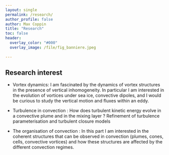 ```yaml
---
layout: single 
permalink: /research/
author_profile: false
author: Max Coppin
title: "Research"
toc: false
header:
  overlay_color: "#000"
  overlay_image: /file/fig_banniere.jpeg
  
---
```

## Research interest
- Vortex dynamics: 
I am fascinated by the dynamics of vortex structures in the presence of vertical inhomogeneity. 
In particular I am interested in the evolution of vortices under sea ice, convective dipoles, and I would be curious to study the vertical motion and fluxes within an eddy.

- Turbulence in convection :
How does turbulent kinetic energy evolve in a convective plume and in the mixing layer ?
Refinement of turbulence parameterisation and turbulent closure models

- The organisation of convection :
In this part I am interested in the coherent structures that can be observed in convection (plumes, cones, cells, convective vortices) and how these structures are affected by the different convection regimes.
